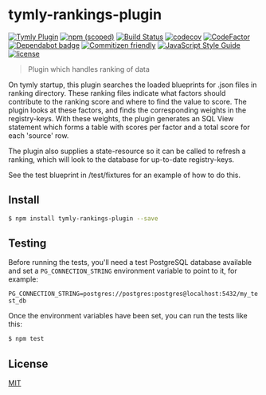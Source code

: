 # tymly-rankings-plugin
[![Tymly Plugin](https://img.shields.io/badge/tymly-plugin-blue.svg)](https://tymly.io/)
[![npm (scoped)](https://img.shields.io/npm/v/@wmfs/tymly-rankings-plugin.svg)](https://www.npmjs.com/package/@wmfs/tymly-rankings-plugin)
[![Build Status](https://travis-ci.org/wmfs/tymly-rankings-plugin.svg?branch=master)](https://travis-ci.org/wmfs/tymly-rankings-plugin)
[![codecov](https://codecov.io/gh/wmfs/tymly-rankings-plugin/branch/master/graph/badge.svg)](https://codecov.io/gh/wmfs/tymly-rankings-plugin)
[![CodeFactor](https://www.codefactor.io/repository/github/wmfs/tymly-rankings-plugin/badge)](https://www.codefactor.io/repository/github/wmfs/tymly-rankings-plugin)
[![Dependabot badge](https://img.shields.io/badge/Dependabot-active-brightgreen.svg)](https://dependabot.com/)
[![Commitizen friendly](https://img.shields.io/badge/commitizen-friendly-brightgreen.svg)](http://commitizen.github.io/cz-cli/)
[![JavaScript Style Guide](https://img.shields.io/badge/code_style-standard-brightgreen.svg)](https://standardjs.com)
[![license](https://img.shields.io/github/license/mashape/apistatus.svg)](https://github.com/wmfs/tymly-rankings-plugin/blob/master/LICENSE)

> Plugin which handles ranking of data

On tymly startup, this plugin searches the loaded blueprints for .json files in ranking directory. These ranking files indicate what factors should contribute to the ranking score and where to find the value to score. The plugin looks at these factors, and finds the corresponding weights in the registry-keys. With these weights, the plugin generates an SQL View statement which forms a table with scores per factor and a total score for each 'source' row.

The plugin also supplies a state-resource so it can be called to refresh a ranking, which will look to the database for up-to-date registry-keys.

See the test blueprint in /test/fixtures for an example of how to do this.

## <a name="install"></a>Install
```bash
$ npm install tymly-rankings-plugin --save
```

## <a name="test"></a>Testing

Before running the tests, you'll need a test PostgreSQL database available and set a `PG_CONNECTION_STRING` environment variable to point to it, for example:

```PG_CONNECTION_STRING=postgres://postgres:postgres@localhost:5432/my_test_db```

Once the environment variables have been set, you can run the tests like this:

```bash
$ npm test
```


## <a name="license"></a>License

[MIT](https://github.com/wmfs/tymly/blob/master/LICENSE)
 